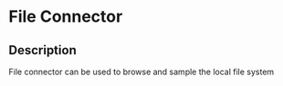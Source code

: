 # File Connector


Description
-----------
File connector can be used to browse and sample the local file system